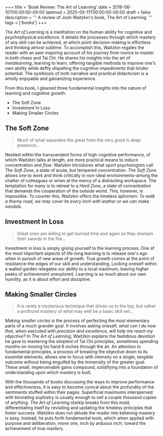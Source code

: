 +++
title = 'Book Review: The Art of Learning'
date = 2018-06-10T00:00:00-00:00
lastmod = 2025-05-11T00:00:00-00:00
draft = false
description = '''
A review of Josh Waitzkin's book, The Art of Learning.
'''
tags = ['books']
+++

*The Art of Learning* is a meditation on the human ability for cognitive and
psychophysical excellence. It details the processes through which mastery of
any skill can be achieved, at which point decision-making is effortless and
thinking almost sublime. To accomplish this, Waitzkin regales the reader with
an awe-inspiring account of his journey from novice to master in both chess and
Tai Chi. He shares his insights into the art of *metalearning*, learning to
learn, offering tangible methods to improve one's own ability while deftly
dispelling the cognitive impediments that hinder potential. The symbiosis of
both narrative and practical didacticism is a wholly enjoyable and galvanizing
experience.

From this book, I gleaned three fundamental insights into the nature of
learning and cognitive growth:

- The Soft Zone
- Investment In Loss
- Making Smaller Circles

## The Soft Zone

>Much of what separates the great from the very good is deep presence...

Nestled within the transcendent forms of high cognitive performance, of which
Waitzkin talks at length, are more practical means to induce concentration and
*flow*. Waitzkin introduces what sport psychologists call *The Soft Zone*,
a state of acute, but tempered concentration. *The Soft Zone* allows one to
work and think critically in non-ideal environments–among the chatter of
colleagues or when at the mercy of a distracting workspace. The temptation for
many is to retreat to a *Hard Zone*, a state of concentration that demands the
cooperation of the outside world. This, however, is impossible. To counter
this, Waitzkin offers the timeless aphorism: *To walk a thorny road, we may
cover its every inch with leather or we can make sandals.*

## Investment In Loss

>Great ones are willing to get burned time and again as they sharpen their
>swords in the fire...

Investment in loss is simply giving yourself to the learning process. One of
the most important aspects of life-long learning is to release one's ego when
in pursuit of new areas of growth. True growth comes at the point of
resistance–the edges of our skill and understanding. Locking oneself within
a walled garden relegates our ability to a local maximum, leaving higher peaks
of achievement unexplored. Learning is as much about our own humility, as it is
about effort and discipline.

## Making Smaller Circles

>It is rarely a mysterious technique that drives us to the top, but rather a
>profound mastery of what may well be a basic skill set...

*Making smaller circles* is the process of perfecting the most elementary parts
of a much grander goal. It involves asking oneself, *what can I do now that,
when executed with precision and excellence, will help me reach my objective?*
In *The Art of Learning*, Waitzkin explains the fastidious devotion he gave to
mastering the simplest of Tai Chi principles, sometimes spending months on
moving his hand 6 inches through the air. An attention to fundamental
principles, a process of breaking the objective down to its essential elements,
allows one to focus with intensity on a single, tangible outcome without being
engulfed by the immensity of the greater goal. These small, imperceivable gains
compound, solidifying into a foundation of understanding upon which mastery is
built.

With the thousands of books discussing the ways to improve performance and
effectiveness, it is easy to become cynical about the profundity of the
sentiments stuffed within their pages. Superficial maximums interspersed with
bloviating sophistry is usually enough to sell a couple thousand copies of
anything. *The Art of Learning* starkly breaks from this mold, differentiating
itself by revisiting and updating the timeless principles that foster success.
Waitzkin does not delude the reader into believing mastery is easy. Instead, he
puts forth fundamental tools, which when applied with purpose and deliberation,
move one, inch by arduous inch, toward the achievement of true mastery.
